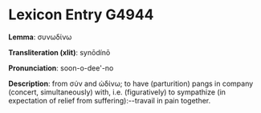 # Lexicon Entry G4944

**Lemma**: συνωδίνω

**Transliteration (xlit)**: synōdínō

**Pronunciation**: soon-o-dee'-no

**Description**:
from σύν and ὠδίνω; to have (parturition) pangs in company (concert, simultaneously) with, i.e. (figuratively) to sympathize (in expectation of relief from suffering):--travail in pain together.
